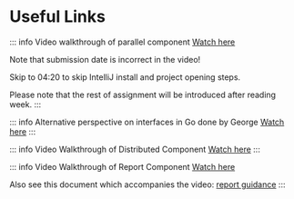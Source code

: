 # Useful Links

::: info Video walkthrough of parallel component
[Watch here](https://web.microsoftstream.com/video/990e039f-4bc1-4b22-b0b1-ae895ee07163)

Note that submission date is incorrect in the video!

Skip to 04:20 to skip IntelliJ install and project opening steps.

Please note that the rest of assignment will be introduced after reading week.
:::

::: info Alternative perspective on interfaces in Go done by George
[Watch here](https://web.microsoftstream.com/video/30a6b464-aa7a-4e56-abf8-3534275440e3)
:::

::: info Video Walkthrough of Distributed Component
[Watch here](https://web.microsoftstream.com/video/b4f92750-6f76-4f51-8d37-93413c3cb088)
:::

::: info Video Walkthrough of Report Component
[Watch here](https://web.microsoftstream.com/video/b5e8cf95-981c-4c26-8522-cc0210293d51)

Also see this document which accompanies the video:
[report guidance](/report-guidance.md)
:::
